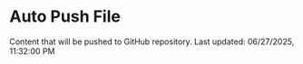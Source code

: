 # Auto Push File

Content that will be pushed to GitHub repository.
Last updated: 06/27/2025, 11:32:00 PM
